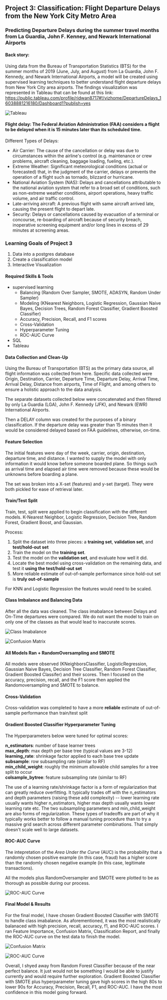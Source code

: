 ## Project 3: Classification: Flight Departure Delays from the New York City Metro Area

### Predicting Departure Delays during the summer travel months from La Guardia, John F. Kenney, and Newark International Airports

#### Back story:

Using data from the Bureau of Transportation Statistics (BTS) for the summer months of 2019 (June, July, and August) from La Guardia, John F. Kennedy, and Newark International Airports, a model will be created using supervised learning techniques to better understand flight departure delays from New York City area airports. The findings visualization was represented in Tableau that can be found at this link: https://public.tableau.com/profile/ridwan8717#!/vizhome/DepartureDelays_16038881216180/Dashboard1?publish=yes

![Tableau](./images/tableau_viz.png)

#### Flight delay: The Federal Aviation Administration (FAA) considers a flight to be delayed when it is 15 minutes later than its scheduled time. 

Different Types of Delays:
- Air Carrier: The cause of the cancellation or delay was due to circumstances within the airline's control (e.g. maintenance or crew problems, aircraft cleaning, baggage loading, fueling, etc.).
- Extreme Weather: Significant meteorological conditions (actual or forecasted) that, in the judgment of the carrier, delays or prevents the operation of a flight such as tornado, blizzard or hurricane.
- National Aviation System (NAS): Delays and cancellations attributable to the national aviation system that refer to a broad set of conditions, such as non-extreme weather conditions, airport operations, heavy traffic volume, and air traffic control.
- Late-arriving aircraft: A previous flight with same aircraft arrived late, causing the present flight to depart late.
- Security: Delays or cancellations caused by evacuation of a terminal or concourse, re-boarding of aircraft because of security breach, inoperative screening equipment and/or long lines in excess of 29 minutes at screening areas.

### Learning Goals of Project 3
1. Data into a postgres database
2. Create a classification model
3. Interactive Visualization


#### Required Skills & Tools

* supervised learning
  * Balancing (Random Over Sampler, SMOTE, ADASYN, Random Under Sampler)
  * Modeling (KNearest Neighbors, Logistic Regression, Gaussian Naive Bayes, Decision Trees, Random Forest Classifier, Gradient Boosted Classifier)
  * Accuracy, Precision, Recall, and F1 scores
  * Cross-Validation
  * Hyperparameter Tuning
  * ROC-AUC Curve
* SQL
* Tableau

 #### Data Collection and Clean-Up

Using the Bureau of Transportation (BTS) as the primary data source, all flight information was collected from here. Specific data collected were Origin, Destination, Carrier, Departure Time, Departure Delay, Arrival Time, Arrival Delay, Distance from airports, Time of Flight, and among others to ensure a holistic approach to the data analysis.

The separate datasets collected below were concatenated and then filtered by only La Guardia (LGA), John F. Kennedy (JFK), and Newark (EWR) International Airports.

Then a DELAY column was created for the purposes of a binary classification. If the departure delay was greater than 15 minutes then it would be considered delayed based on FAA guidelines, otherwise, on-time.

#### Feature Selection

The initial features were day of the week, carrier, origin, destination, departure time, and distance. I wanted to supply the model with only information it would know before someone boarded plane. So things such as arrival time and elapsed air time were removed because these would be unknowns before boarding a plane.

The set was broken into a X-set (features) and y-set (target). They were both pickled for ease of retrieval later. 

#### Train/Test Split

Train, test, split were applied to begin classification with the different models. K-Nearest Neighbor, Logistic Regression, Decision Tree, Random Forest, Gradient Boost, and Gaussian. 

Process: 

1. Split the dataset into three pieces: a **training set**, **validation set**, and **test/hold-out set**
2. Train the model on the **training set**.
3. Test the model on the **validation set**, and evaluate how well it did.
4. Locate the best model using cross-validation on the remaining data, and test it **using the test/hold-out set**
5. More reliable estimate of out-of-sample performance since hold-out set is **truly out-of-sample**

For KNN and Logistic Regression the features would need to be scaled.

#### Class Imbalance and Balancing Data

After all the data was cleaned. The class imabalance between Delays and On-Time departures were compared. We do not want the model to train on only one of the classes as that would lead to inaccurate scores.

![Class Imabalance](./images/class_imb.png)

![Confusion Matrix](./images/con_mat1.png)

#### All Models Ran + RandomOversampling and SMOTE
All models were observed (KNeighborsClassifier, LogisticRegression, Gaussian Naive Bayes, Decision Tree Classifier, Random Forest Classifier, Gradient Boosted Classifer) and their scores. Then I focused on the accuracy, precision, recall, and the F1 score then applied the Randomoversampling and SMOTE to balance. 

#### Cross-Validation

Cross-validation was completed to have a more **reliable** estimate of out-of-sample performance than train/test split

#### Gradient Boosted Classifier Hyperparameter Tuning

The Hyperparameters below were tuned for optimal scores: 

**n_estimators**: number of base learner trees  
**max_depth**: max depth per base tree (typical values are 3-12)   
**learning_rate**: shrinkage factor applied to each base tree update  
**subsample**: row subsampling rate (similar to RF)   
**min_child_weight**: roughly the minimum allowable child samples for a tree split to occur  
**colsample_bytree**: feature subsampling rate (similar to RF) 

The use of a learning rate/shrinkage factor is a form of regularization that can greatly reduce overfitting. It typically trades off with the n_estimators and depth parameters (raising these add complexity) -- lower learning rate  usually wants higher n_estimators, higher max depth usually wants lower learning rate etc. The two subsampling parameters and min_child_weight are also forms of regularization. These types of tradeoffs are part of why it typically works better to follow a manual tuning procedure than to try a massive grid search across different parameter combinations. That simply doesn't scale well to large datasets. 

#### ROC-AUC Curve
The intepretation of the _Area Under the Curve_ (AUC) is the probability that a randomly chosen positive example (in this case, fraud) has a higher score than the randomly chosen negative example (in this case, legitimate transactions).

All the models plus RandomOversampler and SMOTE were plotted to be as thorough as possible during our process. 

![ROC-AUC Curve](./images/roc_auc_curve1.png)

#### Final Model & Results
For the final model, I have chosen Gradient Boosted Classifier with SMOTE to handle class imabalance. As aforementioned, it was the most realistically balanaced with high precision, recall, accuracy, f1, and ROC-AUC scores. I ran Feature Importance, Confusion Matrix, Classification Report, and finally the ROC-AUC curve on the test data to finish the model. 

![Confusion Matrix](./images/con_mat2.png)

![ROC-AUC Curve](./images/roc_auc_curve2.png)

Overall, I shyed away from Random Forest Classifier because of the near perfect balance. It just would not be something I would be able to justify currently and would require further exploration. Gradient Boosted Classifier with SMOTE plus hyperparameter tuning gave high scores in the high 80s to lower 90s for Accuracy, Precision, Recall, F1, and ROC-AUC. I have the most confidence in this model going forward. 





